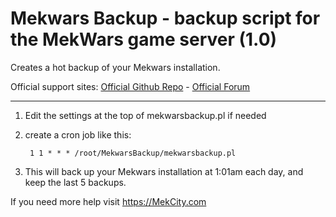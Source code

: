 # Mekwars Backup - backup script for the MekWars game server (1.0)
Creates a hot backup of your Mekwars installation.

Official support sites: [Official Github Repo](https://github.com/fstltna/MegamekBackup) - [Official Forum](https://mymegamek.mekcity.com/index.php/forum/our-server-tools)


---

1. Edit the settings at the top of mekwarsbackup.pl if needed
2. create a cron job like this:

        1 1 * * * /root/MekwarsBackup/mekwarsbackup.pl

3. This will back up your Mekwars installation at 1:01am each day, and keep the last 5 backups.

If you need more help visit https://MekCity.com

